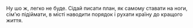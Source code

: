 Ну шо ж, легко не буде. Сідай писати план, як самому ставати на ноги, сім'ю
підіймати, в місті наводити порядок і рухати країну до кращого життя.
